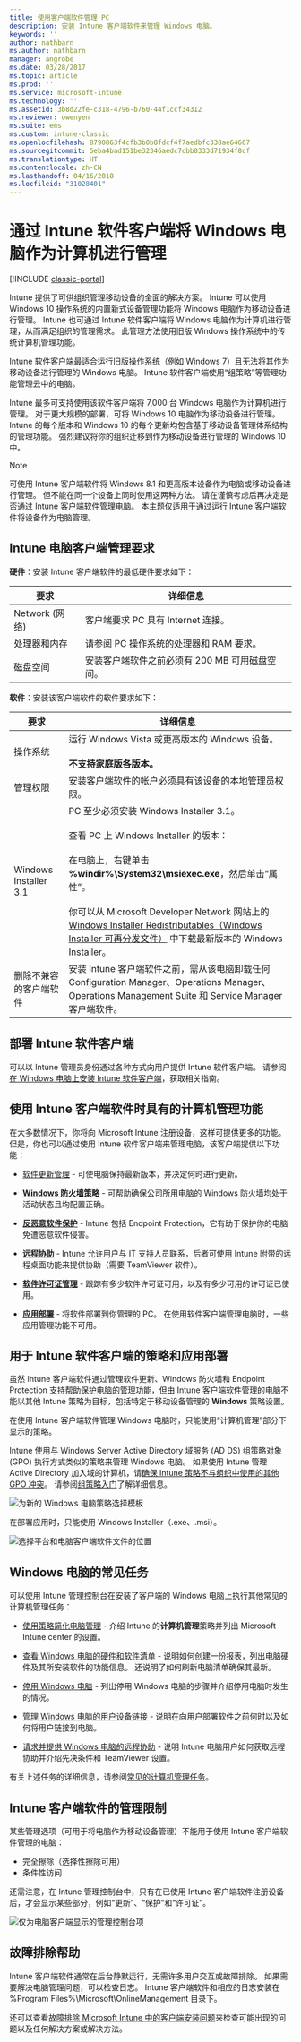 ```yaml
---
title: 使用客户端软件管理 PC
description: 安装 Intune 客户端软件来管理 Windows 电脑。
keywords: ''
author: nathbarn
ms.author: nathbarn
manager: angrobe
ms.date: 03/28/2017
ms.topic: article
ms.prod: ''
ms.service: microsoft-intune
ms.technology: ''
ms.assetid: 3b8d22fe-c318-4796-b760-44f1ccf34312
ms.reviewer: owenyen
ms.suite: ems
ms.custom: intune-classic
ms.openlocfilehash: 8790863f4cfb3b0b8fdcf4f7aedbfc338ae64667
ms.sourcegitcommit: 5eba4bad151be32346aedc7cbb0333d71934f8cf
ms.translationtype: HT
ms.contentlocale: zh-CN
ms.lasthandoff: 04/16/2018
ms.locfileid: "31028401"
---
```

# <a name="manage-windows-pcs-as-computers-via-intune-software-client"></a>通过 Intune 软件客户端将 Windows 电脑作为计算机进行管理

[!INCLUDE [classic-portal](../includes/classic-portal.md)]

Intune 提供了可供组织管理移动设备的全面的解决方案。 Intune 可以使用 Windows 10 操作系统的内置新式设备管理功能将 Windows 电脑作为移动设备进行管理。 Intune 也可通过 Intune 软件客户端将 Windows 电脑作为计算机进行管理，从而满足组织的管理需求。 此管理方法使用旧版 Windows 操作系统中的传统计算机管理功能。

Intune 软件客户端最适合运行旧版操作系统（例如 Windows 7）且无法将其作为移动设备进行管理的 Windows 电脑。 Intune 软件客户端使用“组策略”等管理功能管理云中的电脑。

Intune 最多可支持使用该软件客户端将 7,000 台 Windows 电脑作为计算机进行管理。 对于更大规模的部署，可将 Windows 10 电脑作为移动设备进行管理。 Intune 的每个版本和 Windows 10 的每个更新均包含基于移动设备管理体系结构的管理功能。 强烈建议将你的组织迁移到作为移动设备进行管理的 Windows 10 中。


> [!NOTE]
> 可使用 Intune 客户端软件将 Windows 8.1 和更高版本设备作为电脑或移动设备进行管理。 但不能在同一个设备上同时使用这两种方法。 请在谨慎考虑后再决定是否通过 Intune 客户端软件管理电脑。 本主题仅适用于通过运行 Intune 客户端软件将设备作为电脑管理。

## <a name="requirements-for-intune-pc-client-management"></a>Intune 电脑客户端管理要求

**硬件**：安装 Intune 客户端软件的最低硬件要求如下：

|要求|详细信息|
|---------------|--------------------|
|Network (网络)|客户端要求 PC 具有 Internet 连接。|
|处理器和内存|请参阅 PC 操作系统的处理器和 RAM 要求。|
|磁盘空间|安装客户端软件之前必须有 200 MB 可用磁盘空间。|

**软件**：安装该客户端软件的软件要求如下：

|要求|详细信息|
|---------------|--------------------|
|操作系统 | 运行 Windows Vista 或更高版本的 Windows 设备。 </br></br>**不支持家庭版各版本。**|
|管理权限|安装客户端软件的帐户必须具有该设备的本地管理员权限。|
|Windows Installer 3.1|PC 至少必须安装 Windows Installer 3.1。<br /><br />查看 PC 上 Windows Installer 的版本：<br /><br />  在电脑上，右键单击 **%windir%\System32\msiexec.exe**，然后单击“属性”。<br /><br />你可以从 Microsoft Developer Network 网站上的 [Windows Installer Redistributables（Windows Installer 可再分发文件）](http://go.microsoft.com/fwlink/?LinkID=234258) 中下载最新版本的 Windows Installer。|
|删除不兼容的客户端软件|安装 Intune 客户端软件之前，需从该电脑卸载任何 Configuration Manager、Operations Manager、Operations Management Suite 和 Service Manager 客户端软件。|

## <a name="deploying-the-intune-software-client"></a>部署 Intune 软件客户端
可以以 Intune 管理员身份通过各种方式向用户提供 Intune 软件客户端。 请参阅[在 Windows 电脑上安装 Intune 软件客户端](install-the-windows-pc-client-with-microsoft-intune.md)，获取相关指南。

## <a name="computer-management-capabilities-with-the-intune-client-software"></a>使用 Intune 客户端软件时具有的计算机管理功能
在大多数情况下，你将向 Microsoft Intune 注册设备，这样可提供更多的功能。 但是，你也可以通过使用 Intune 软件客户端来管理电脑，该客户端提供以下功能：

-   [软件更新管理](/intune-classic/deploy-use/keep-windows-pcs-up-to-date-with-software-updates-in-microsoft-intune) - 可使电脑保持最新版本，并决定何时进行更新。

-   **[Windows 防火墙策略](/intune-classic/deploy-use/help-protect-windows-pcs-using-windows-firewall-policies-in-microsoft-intune)** - 可帮助确保公司所用电脑的 Windows 防火墙均处于活动状态且均配置正确。

-   **[反恶意软件保护](/intune-classic/deploy-use/help-secure-windows-pcs-with-endpoint-protection-for-microsoft-intune)** - Intune 包括 Endpoint Protection，它有助于保护你的电脑免遭恶意软件侵害。

-   **[远程协助](/intune-classic/deploy-use/common-windows-pc-management-tasks-with-the-microsoft-intune-computer-client#request-and-provide-remote-assistance-to-windows-pcs-that-use-the-intune-client-software )** - Intune 允许用户与 IT 支持人员联系，后者可使用 Intune 附带的远程桌面功能来提供协助（需要 TeamViewer 软件）。

-   **[软件许可证管理](/intune-classic/deploy-use/manage-license-agreements-for-windows-pc-software-in-microsoft-intune)** - 跟踪有多少软件许可证可用，以及有多少可用的许可证已使用。
-   **[应用部署](/intune-classic/deploy-use/add-apps-for-windows-pcs-in-microsoft-intune)** - 将软件部署到你管理的 PC。 在使用软件客户端管理电脑时，一些应用管理功能不可用。

<!-- - **Compliance settings reporting** -->

## <a name="policies-and-app-deployments-for-the-intune-software-client"></a>用于 Intune 软件客户端的策略和应用部署

虽然 Intune 客户端软件通过管理软件更新、Windows 防火墙和 Endpoint Protection 支持[帮助保护电脑的管理功能](policies-to-protect-windows-pcs-in-microsoft-intune.md)，但由 Intune 客户端软件管理的电脑不能以其他 Intune 策略为目标，包括特定于移动设备管理的 **Windows** 策略设置。

在使用 Intune 客户端软件管理 Windows 电脑时，只能使用“计算机管理”部分下显示的策略。

Intune 使用与 Windows Server Active Directory 域服务 (AD DS) 组策略对象 (GPO) 执行方式类似的策略来管理 Windows 电脑。 如果使用 Intune 管理 Active Directory 加入域的计算机，请[确保 Intune 策略不与组织中使用的其他 GPO 冲突](/intune-classic/deploy-use/resolve-gpo-and-microsoft-intune-policy-conflicts)。 请参阅[组策略入门](https://technet.microsoft.com/library/hh147307.aspx)了解详细信息。

  ![为新的 Windows 电脑策略选择模板](../media/select-template-for-pc-policy.png)

在部署应用时，只能使用 Windows Installer（.exe、.msi）。

  ![选择平台和电脑客户端软件文件的位置](../media/select-platform-of-software-files-for-pc-agent.png)

## <a name="common-tasks-for-windows-pcs"></a>Windows 电脑的常见任务

可以使用 Intune 管理控制台在安装了客户端的 Windows 电脑上执行其他常见的计算机管理任务：
- [使用策略简化电脑管理](use-policies-to-simplify-windows-pc-management.md) - 介绍 Intune 的**计算机管理**策略并列出 Microsoft Intune center 的设置。

- [查看 Windows 电脑的硬件和软件清单](view-hardware-and-software-inventory-for-windows-pcs-in-microsoft-intune.md) - 说明如何创建一份报表，列出电脑硬件及其所安装软件的功能信息。 还说明了如何刷新电脑清单确保其最新。
- [停用 Windows 电脑](retire-a-windows-pc-with-microsoft-intune.md) - 列出停用 Windows 电脑的步骤并介绍停用电脑时发生的情况。
- [管理 Windows 电脑的用户设备链接](manage-user-device-linking-for-windows-pcs-with-microsoft-intune.md) - 说明在向用户部署软件之前何时以及如何将用户链接到电脑。
- [请求并提供 Windows 电脑的远程协助](request-and-provide-remote-assistance-for-windows-pcs-in-microsoft-intune.md) - 说明 Intune 电脑用户如何获取远程协助并介绍先决条件和 TeamViewer 设置。

有关上述任务的详细信息，请参阅[常见的计算机管理任务](common-windows-pc-management-tasks-with-the-microsoft-intune-computer-client.md)。

## <a name="management-limitations-of-the-intune-client-software"></a>Intune 客户端软件的管理限制

某些管理选项（可用于将电脑作为移动设备管理）不能用于使用 Intune 客户端软件管理的电脑：

-   完全擦除（选择性擦除可用）
-   条件性访问

还需注意，在 Intune 管理控制台中，只有在已使用 Intune 客户端软件注册设备后，才会显示某些部分，例如“更新”、“保护”和“许可证”。

  ![仅为电脑客户端显示的管理控制台项](../media/admin-console-settings-only-for-pc-agent.png)

## <a name="help-with-troubleshooting"></a>故障排除帮助

Intune 客户端软件通常在后台静默运行，无需许多用户交互或故障排除。 如果需要解决电脑管理问题，可以检查日志。 Intune 客户端软件和相应的日志安装在 %Program Files%\Microsoft\OnlineManagement 目录下。

还可以查看[故障排除 Microsoft Intune 中的客户端安装问题](/intune-classic/troubleshoot/troubleshoot-client-setup-in-microsoft-intune)来检查可能出现的问题以及任何解决方案或解决方法。
